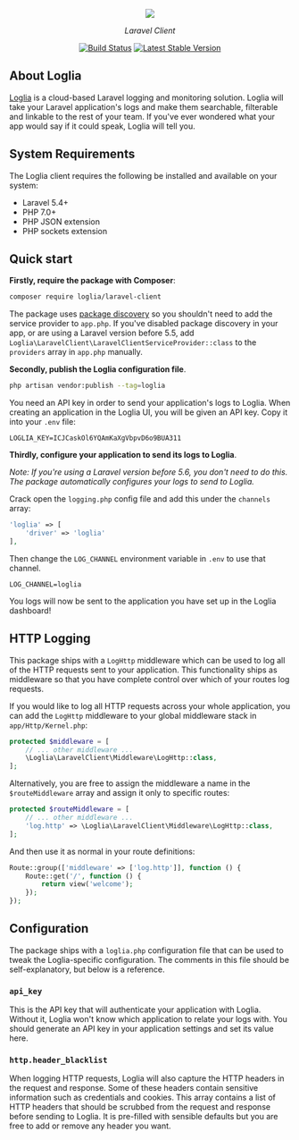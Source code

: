 <p align="center"><img src="https://res.cloudinary.com/loglia/image/upload/v1572656182/logo-dark_obmuma.svg"></p>
<p align="center"><i>Laravel Client</i></p>
<p align="center">
    <a href="https://github.com/loglia/laravel-client/actions"><img src="https://github.com/loglia/laravel-client/workflows/PHPUnit/badge.svg" alt="Build Status"></a>
    <a href="https://packagist.org/packages/loglia/laravel-client"><img src="https://poser.pugx.org/loglia/laravel-client/v/stable.svg" alt="Latest Stable Version"></a>
</p>

## About Loglia

[Loglia](https://www.loglia.app) is a cloud-based Laravel logging and monitoring solution. Loglia will take your Laravel application's logs and make them searchable, filterable and linkable to the rest of your team. If you've ever wondered what your app would say if it could speak, Loglia will tell you.

## System Requirements

The Loglia client requires the following be installed and available on your system:

- Laravel 5.4+
- PHP 7.0+
- PHP JSON extension
- PHP sockets extension

## Quick start

**Firstly, require the package with Composer**:

```bash
composer require loglia/laravel-client
```
    
The package uses [package discovery](https://laravel.com/docs/master/packages#package-discovery) so you shouldn't need to add the service provider to `app.php`. If you've disabled package discovery in your app, or are using a Laravel version before 5.5, add `Loglia\LaravelClient\LaravelClientServiceProvider::class` to the `providers` array in `app.php` manually.

**Secondly, publish the Loglia configuration file**.

```bash
php artisan vendor:publish --tag=loglia
```
    
You need an API key in order to send your application's logs to Loglia. When creating an application in the Loglia UI, you will be given an API key. Copy it into your `.env` file:

```
LOGLIA_KEY=ICJCaskOl6YQAmKaXgVbpvD6o9BUA311
```

**Thirdly, configure your application to send its logs to Loglia**.

*Note: If you're using a Laravel version before 5.6, you don't need to do this. The package automatically configures your logs to send to Loglia.*

Crack open the `logging.php` config file and add this under the `channels` array:

```php
'loglia' => [
    'driver' => 'loglia'
],
```
    
Then change the `LOG_CHANNEL` environment variable in `.env` to use that channel.

```
LOG_CHANNEL=loglia
```

You logs will now be sent to the application you have set up in the Loglia dashboard!

## HTTP Logging

This package ships with a `LogHttp` middleware which can be used to log all of the HTTP requests sent to your application. This functionality ships as middleware so that you have complete control over which of your routes log requests.

If you would like to log all HTTP requests across your whole application, you can add the `LogHttp` middleware to your global middleware stack in `app/Http/Kernel.php`:

```php
protected $middleware = [
    // ... other middleware ...
    \Loglia\LaravelClient\Middleware\LogHttp::class,
];
```
    
Alternatively, you are free to assign the middleware a name in the `$routeMiddleware` array and assign it only to specific routes:

```php
protected $routeMiddleware = [
    // ... other middleware ...
    'log.http' => \Loglia\LaravelClient\Middleware\LogHttp::class,
];
```
    
And then use it as normal in your route definitions:

```php
Route::group(['middleware' => ['log.http']], function () {
    Route::get('/', function () {
        return view('welcome');
    });
});
```

## Configuration

The package ships with a `loglia.php` configuration file that can be used to tweak the Loglia-specific configuration. The comments in this file should be self-explanatory, but below is a reference.

### `api_key`

This is the API key that will authenticate your application with Loglia. Without it, Loglia won't know which application to relate your logs with. You should generate an API key in your application settings and set its value here.

### `http.header_blacklist`

When logging HTTP requests, Loglia will also capture the HTTP headers in the request and response. Some of these headers contain sensitive information such as credentials and cookies. This array contains a list of HTTP headers that should be scrubbed from the request and response before sending to Loglia. It is pre-filled with sensible defaults but you are free to add or remove any header you want.
